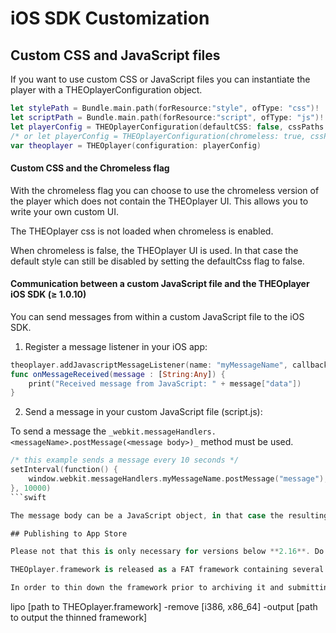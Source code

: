 # iOS SDK Customization

## Custom CSS and JavaScript files

If you want to use custom CSS or JavaScript files you can instantiate the player with a THEOplayerConfiguration object.

```swift
let stylePath = Bundle.main.path(forResource:"style", ofType: "css")! 
let scriptPath = Bundle.main.path(forResource:"script", ofType: "js")!
let playerConfig = THEOplayerConfiguration(defaultCSS: false, cssPaths:[stylePath], jsPaths: [scriptPath])
/* or let playerConfig = THEOplayerConfiguration(chromeless: true, cssPaths:[stylePath], jsPaths: [scriptPath]) */  
var theoplayer = THEOplayer(configuration: playerConfig)
```

#### Custom CSS and the Chromeless flag

With the chromeless flag you can choose to use the chromeless version of the player which does not contain the THEOplayer UI. This allows you to write your own custom UI.

The THEOplayer css is not loaded when chromeless is enabled.

When chromeless is false, the THEOplayer UI is used. In that case the default style can still be disabled by setting the defaultCss flag to false.

#### Communication between a custom JavaScript file and the THEOplayer iOS SDK (≥ 1.0.10)

You can send messages from within a custom JavaScript file to the iOS SDK.

1. Register a message listener in your iOS app:

```swift
theoplayer.addJavascriptMessageListener(name: "myMessageName", callback: onMessageReceived)  
func onMessageReceived(message : [String:Any]) {
    print("Received message from JavaScript: " + message["data"])
}
```
2. Send a message in your custom JavaScript file (script.js):

To send a message the `_webkit.messageHandlers.<messageName>.postMessage(<message body>)_` method must be used.

```swift
/* this example sends a message every 10 seconds */  
setInterval(function() {  
    window.webkit.messageHandlers.myMessageName.postMessage("message");  
}, 10000)
```swift

The message body can be a JavaScript object, in that case the resulting type in Swift will be a dictionary [String:Any]. The message body can also be a string, then the result in Swift will be a dictionary with one value and "data" as key.

## Publishing to App Store

Please not that this is only necessary for versions below **2.16**. Do not use this step if you have a newer version.

THEOplayer.framework is released as a FAT framework containing several architectures. The framework includes the i386, x86_64, armv7 and arm64 architectures. Sometimes the App Store will not accept these (especially legacy simulator i386 and x86_64 architectures.) 

In order to thin down the framework prior to archiving it and submitting it for upload, use the following command in Terminal:

```
lipo [path to THEOplayer.framework] -remove [i386, x86_64] -output [path to output the thinned framework]
```
